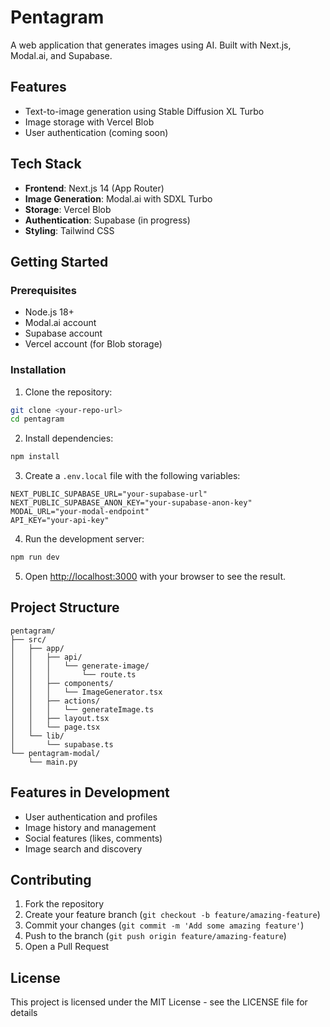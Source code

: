 # Pentagram

A web application that generates images using AI. Built with Next.js, Modal.ai, and Supabase.

## Features
- Text-to-image generation using Stable Diffusion XL Turbo
- Image storage with Vercel Blob
- User authentication (coming soon)

## Tech Stack
- **Frontend**: Next.js 14 (App Router)
- **Image Generation**: Modal.ai with SDXL Turbo
- **Storage**: Vercel Blob
- **Authentication**: Supabase (in progress)
- **Styling**: Tailwind CSS

## Getting Started

### Prerequisites
- Node.js 18+
- Modal.ai account
- Supabase account
- Vercel account (for Blob storage)

### Installation

1. Clone the repository:
```bash
git clone <your-repo-url>
cd pentagram
```

2. Install dependencies:
```bash
npm install
```

3. Create a `.env.local` file with the following variables:
```env
NEXT_PUBLIC_SUPABASE_URL="your-supabase-url"
NEXT_PUBLIC_SUPABASE_ANON_KEY="your-supabase-anon-key"
MODAL_URL="your-modal-endpoint"
API_KEY="your-api-key"
```

4. Run the development server:
```bash
npm run dev
```

5. Open [http://localhost:3000](http://localhost:3000) with your browser to see the result.

## Project Structure
```
pentagram/
├── src/
│   ├── app/
│   │   ├── api/
│   │   │   └── generate-image/
│   │   │       └── route.ts
│   │   ├── components/
│   │   │   └── ImageGenerator.tsx
│   │   ├── actions/
│   │   │   └── generateImage.ts
│   │   ├── layout.tsx
│   │   └── page.tsx
│   └── lib/
│       └── supabase.ts
└── pentagram-modal/
    └── main.py
```

## Features in Development
- User authentication and profiles
- Image history and management
- Social features (likes, comments)
- Image search and discovery

## Contributing
1. Fork the repository
2. Create your feature branch (`git checkout -b feature/amazing-feature`)
3. Commit your changes (`git commit -m 'Add some amazing feature'`)
4. Push to the branch (`git push origin feature/amazing-feature`)
5. Open a Pull Request

## License
This project is licensed under the MIT License - see the LICENSE file for details



